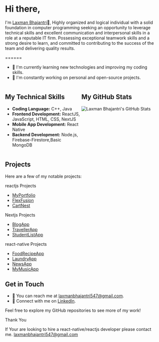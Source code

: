 # Hi there, 
I'm [Laxman Bhajantri](https://github.com/LaxmanZ)👋, Highly organized and logical individual with a solid foundation in computer programming seeking an opportunity to leverage technical skills and excellent communication and interpersonal skills in a role at a reputable IT firm. Possessing exceptional teamwork skills and a strong desire to learn, and committed to contributing to the success of the team and delivering quality results.

======
- 🌱 I'm currently learning new technologies and improving my coding skills.
- 🔭 I'm constantly working on personal and open-source projects.

<div style="display: flex; flex-direction: row; align-items: flex-start; justify-content: space-between;">
  <div style="flex: 1;">
    <h2>My Technical Skills</h2>
    <ul>
      <li><strong>Coding Language:</strong> C++, Java</li>
      <li><strong>Frontend Development:</strong> ReactJS, JavaScript, HTML, CSS, NextJS</li>
      <li><strong>Mobile App Development:</strong> React Native</li>
      <li><strong>Backend Development:</strong> Node.js, Firebase-Firestore,Basic MongoDB</li>
    </ul>
  </div>
  <div style="flex: 1;">
    <h2>My GitHub Stats</h2>
    <img src="https://github-readme-stats.vercel.app/api?username=LaxmanZ&show_icons=true&theme=dark" alt="Laxman Bhajantri's GitHub Stats">
  </div>
</div>

## Projects

Here are a few of my notable projects:

 reactjs Projects
  - [MyPortfolio](https://myportfolio-2bddc.web.app/)
  - [FlexFusion](https://gymprojectmugiwara.vercel.app/)
  - [CartNest](https://amazona.onrender.com/)

  Nextjs Projects 
 - [BlogApp](https://github.com/LaxmanZ/blogapp-next-js)
 - [TravellerApp](https://github.com/LaxmanZ/travelapp-next-js)
 - [StudentListApp](https://github.com/LaxmanZ/studentlist-next-js)

 react-native Projects
 
  - [FoodRecipeApp](https://github.com/LaxmanZ/FoodRecipeApp-react-native)
  - [LaundryApp](https://github.com/LaxmanZ/laundry-app-react-native)
  - [NewsApp](https://github.com/LaxmanZ/NewsApp-react-native)
  - [MyMusicApp](https://github.com/LaxmanZ/MyMusic)



## Get in Touch

- 📧 You can reach me at [laxmanbhajantri547@gmail.com](mailto:laxmanbhajantri547@gmail.com).
- 💬 Connect with me on [LinkedIn](https://www.linkedin.com/in/laxman-bhajantri-b781471a4).

Feel free to explore my GitHub repositories to see more of my work!

Thank You

If Your are looking to hire a react-native/reactjs developer please contact me. laxmanbhajantri547@gmail.com
